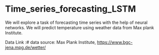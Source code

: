 # Time_series_forecasting_LSTM

We will explore a task of forecasting time series with the help of neural networks. We will predict temperature using weather data from Max plank Institute.

Data Link :# data source: Max Plank Institute, https://www.bgc-jena.mpg.de/wetter/
